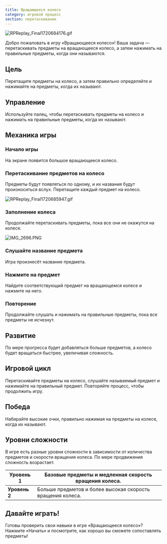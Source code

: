 ```yaml
---
title: Вращающееся колесо
category: игровой процесс
section: перетаскивание
---
```

![RPReplay_Final1720684176.gif](https://help.studycat.com/hc/article_attachments/34931476777625)

Добро пожаловать в игру «Вращающееся колесо»! Ваша задача — перетаскивать предметы на вращающееся колесо, а затем нажимать на правильные предметы, когда они называются.

## Цель

Перетащите предметы на колесо, а затем правильно определяйте и нажимайте на предметы, когда их называют.

## Управление

Используйте палец, чтобы перетаскивать предметы на колесо и нажимать на правильные предметы, когда их называют.

## Механика игры

### Начало игры

На экране появится большое вращающееся колесо.

### Перетаскивание предметов на колесо

Предметы будут появляться по одному, и их названия будут произноситься вслух. Перетащите каждый предмет на колесо.

![RPReplay_Final1720685947.gif](https://help.studycat.com/hc/article_attachments/34932060072217)

### Заполнение колеса

Продолжайте перетаскивать предметы, пока все они не окажутся на колесе.

![IMG_2696.PNG](https://help.studycat.com/hc/article_attachments/34825529495577)

### Слушайте название предмета

Игра произнесёт название предмета.

### Нажмите на предмет

Найдите соответствующий предмет на вращающемся колесе и нажмите на него.

### Повторение

Продолжайте слушать и нажимать на правильные предметы, пока все предметы не исчезнут.

## Развитие

По мере прогресса будет добавляться больше предметов, а колесо будет вращаться быстрее, увеличивая сложность.

## Игровой цикл

Перетаскивайте предметы на колесо, слушайте называемый предмет и нажимайте на правильный предмет. Повторяйте процесс, чтобы продолжить игру.

## Победа

Набирайте высокие очки, правильно нажимая на предметы на колесе, когда их называют.

## Уровни сложности

В игре есть разные уровни сложности в зависимости от количества предметов и скорости вращения колеса. По мере продвижения сложность возрастает.

| **Уровень 1** | Базовые предметы и медленная скорость вращения колеса. |
| --- | --- |
| **Уровень 2** | Больше предметов и более высокая скорость вращения колеса. |

## Давайте играть!

Готовы проверить свои навыки в игре «Вращающееся колесо»? Нажмите «Начать» и посмотрите, как хорошо вы сможете сопоставлять предметы!